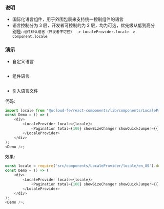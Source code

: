 ### 说明

*   国际化语言组件，用于外围包裹来支持统一控制组件的语言
*   语言控制分为 3 层，开发者可控制的为 2 层，均为可选，优先级从低到高分别是: `组件默认语言（开发者不可控） -> LocaleProvider.locale -> Component.locale`

### 演示

*   自定义语言

```js {"codepath": "localeprovider.jsx"}
```

*   组件语言

```js {"codepath": "componentlocale.jsx"}
```

*   引入语言文件

代码:

```js static
import locale from '@ucloud-fe/react-components/lib/components/LocaleProvider/locale/en_US';
const Demo = () => (
    <div>
        <LocaleProvider locale={locale}>
            <Pagination total={100} showSizeChanger showQuickJumper={{ goButton: true }} />
        </LocaleProvider>
    </div>
);
<Demo />;
```

效果:

```js noeditor
const locale = require('src/components/LocaleProvider/locale/en_US').default;
const Demo = () => (
    <div>
        <LocaleProvider locale={locale}>
            <Pagination total={100} showSizeChanger showQuickJumper={{ goButton: true }} />
        </LocaleProvider>
    </div>
);
<Demo />;
```
